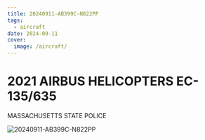 ```yaml
---
title: 20240911-AB399C-N822PP
tags:
  - aircraft
date: 2024-09-11
cover:
  image: /aircraft/
---
```


# 2021 AIRBUS HELICOPTERS EC-135/635

MASSACHUSETTS STATE POLICE

![20240911-AB399C-N822PP](/aircraft/20240911-AB399C-N822PP.jpg)